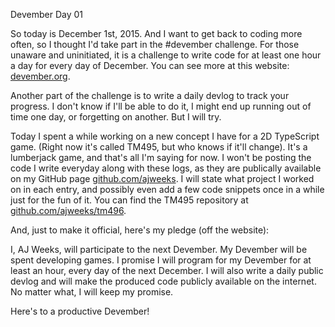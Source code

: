 Devember Day 01

So today is December 1st, 2015. And I want to get back to coding more often, so I thought I'd take part in the #devember challenge. For those unaware and uninitiated, it is a challenge to write code for at least one hour a day for every day of December. You can see more at this website: [devember.org](http://devember.org/).

Another part of the challenge is to write a daily devlog to track your progress. I don't know if I'll be able to do it, I might end up running out of time one day, or forgetting on another. But I will try.

Today I spent a while working on a new concept I have for a 2D TypeScript game. (Right now it's called TM495, but who knows if it'll change). It's a lumberjack game, and that's all I'm saying for now. I won't be posting the code I write everyday along with these logs, as they are publically available on my GitHub page [github.com/ajweeks](http://github.com/ajweeks). I will state what project I worked on in each entry, and possibly even add a few code snippets once in a while just for the fun of it. You can find the TM495 repository at [github.com/ajweeks/tm496](http://github.com/ajweeks/tm495).

And, just to make it official, here's my pledge (off the website):

I, AJ Weeks, will participate to the next Devember. My Devember will be spent developing games. I promise I will program for my Devember for at least an hour, every day of the next December. I will also write a daily public devlog and will make the produced code publicly available on the internet. No matter what, I will keep my promise.

Here's to a productive Devember!
